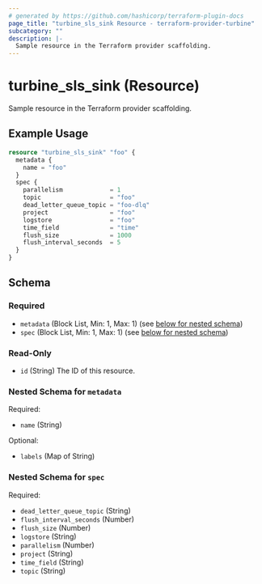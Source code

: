 ```yaml
---
# generated by https://github.com/hashicorp/terraform-plugin-docs
page_title: "turbine_sls_sink Resource - terraform-provider-turbine"
subcategory: ""
description: |-
  Sample resource in the Terraform provider scaffolding.
---
```


# turbine_sls_sink (Resource)

Sample resource in the Terraform provider scaffolding.

## Example Usage

```terraform
resource "turbine_sls_sink" "foo" {
  metadata {
    name = "foo"
  }
  spec {
    parallelism             = 1
    topic                   = "foo"
    dead_letter_queue_topic = "foo-dlq"
    project                 = "foo"
    logstore                = "foo"
    time_field              = "time"
    flush_size              = 1000
    flush_interval_seconds  = 5
  }
}
```

<!-- schema generated by tfplugindocs -->
## Schema

### Required

- `metadata` (Block List, Min: 1, Max: 1) (see [below for nested schema](#nestedblock--metadata))
- `spec` (Block List, Min: 1, Max: 1) (see [below for nested schema](#nestedblock--spec))

### Read-Only

- `id` (String) The ID of this resource.

<a id="nestedblock--metadata"></a>
### Nested Schema for `metadata`

Required:

- `name` (String)

Optional:

- `labels` (Map of String)


<a id="nestedblock--spec"></a>
### Nested Schema for `spec`

Required:

- `dead_letter_queue_topic` (String)
- `flush_interval_seconds` (Number)
- `flush_size` (Number)
- `logstore` (String)
- `parallelism` (Number)
- `project` (String)
- `time_field` (String)
- `topic` (String)


